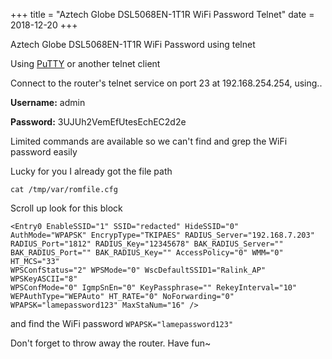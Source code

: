+++
title = "Aztech Globe DSL5068EN-1T1R WiFi Password Telnet"
date = 2018-12-20
+++

Aztech Globe DSL5068EN-1T1R WiFi Password using telnet

Using [PuTTY](https://www.putty.org/) or another telnet client

Connect to the router's telnet service on port 23 at 192.168.254.254, using..

<b>Username:</b> admin

<b>Password:</b> 3UJUh2VemEfUtesEchEC2d2e

Limited commands are available so we can't find and grep the WiFi password easily

Lucky for you I already got the file path

`cat /tmp/var/romfile.cfg`

Scroll up look for this block

```
<Entry0 EnableSSID="1" SSID="redacted" HideSSID="0"
AuthMode="WPAPSK" EncrypType="TKIPAES" RADIUS_Server="192.168.7.203"
RADIUS_Port="1812" RADIUS_Key="12345678" BAK_RADIUS_Server=""
BAK_RADIUS_Port="" BAK_RADIUS_Key="" AccessPolicy="0" WMM="0" HT_MCS="33"
WPSConfStatus="2" WPSMode="0" WscDefaultSSID1="Ralink_AP" WPSKeyASCII="8"
WPSConfMode="0" IgmpSnEn="0" KeyPassphrase="" RekeyInterval="10"
WEPAuthType="WEPAuto" HT_RATE="0" NoForwarding="0"
WPAPSK="lamepassword123" MaxStaNum="16" />
```

and find the WiFi password `WPAPSK="lamepassword123"`

Don't forget to throw away the router. Have fun~
